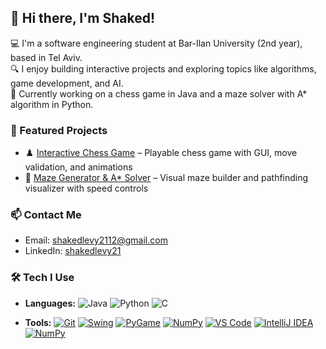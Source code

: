## 👋 Hi there, I'm Shaked!

💻 I'm a software engineering student at Bar-Ilan University (2nd year), based in Tel Aviv.  
🔍 I enjoy building interactive projects and exploring topics like algorithms, game development, and AI.  
🚀 Currently working on a chess game in Java and a maze solver with A* algorithm in Python.

### 📌 Featured Projects
- ♟️ [Interactive Chess Game](https://github.com/shakedlevy21/Chess-Game) – Playable chess game with GUI, move validation, and animations  
- 🧩 [Maze Generator & A* Solver](https://github.com/shakedlevy21/Maze-Solver) – Visual maze builder and pathfinding visualizer with speed controls

### 📫 Contact Me
- Email: shakedlevy2112@gmail.com  
- LinkedIn: [shakedlevy21](https://www.linkedin.com/in/shakedlevy21/)  

### 🛠️ Tech I Use
- **Languages:** ![Java](https://img.shields.io/badge/Java-ED8B00?style=for-the-badge&logo=java&logoColor=white)
![Python](https://img.shields.io/badge/Python-3776AB?style=for-the-badge&logo=python&logoColor=white)
![C](https://img.shields.io/badge/C-00599C?style=for-the-badge&logo=c&logoColor=white)

- **Tools:** [![Git](https://img.shields.io/badge/Git-F05032?style=for-the-badge&logo=git&logoColor=white)](https://git-scm.com/)
[![Swing](https://img.shields.io/badge/Swing-007396?style=for-the-badge&logo=java&logoColor=white)](https://docs.oracle.com/javase/8/docs/technotes/guides/swing/)
[![PyGame](https://img.shields.io/badge/PyGame-4B8BBE?style=for-the-badge&logo=python&logoColor=white)](https://www.pygame.org/)
[![NumPy](https://img.shields.io/badge/NumPy-013243?style=for-the-badge&logo=numpy&logoColor=white)](https://numpy.org/)
[![VS Code](https://img.shields.io/badge/VS_Code-007ACC?style=for-the-badge&logo=visual-studio-code&logoColor=white)](https://code.visualstudio.com/)
[![IntelliJ IDEA](https://img.shields.io/badge/IntelliJ_IDEA-000000?style=for-the-badge&logo=intellij-idea&logoColor=white)](https://www.jetbrains.com/idea/)
[![NumPy](https://img.shields.io/badge/NumPy-013243?style=for-the-badge&logo=numpy&logoColor=white)](https://numpy.org/)

